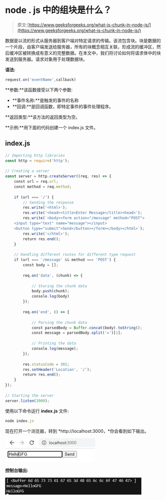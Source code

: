 # node . js 中的组块是什么？

> 原文:[https://www.geeksforgeeks.org/what-is-chunk-in-node-js/](https://www.geeksforgeeks.org/what-is-chunk-in-node-js/)

数据是以流的形式从服务器到客户端对特定请求的传输。该流包含块。块是数据的一个片段，由客户端发送给服务器，所有的块概念相互关联，形成流的缓冲区，然后缓冲区被转换成有意义的完整数据。在本文中，我们将讨论如何将请求体中的块发送到服务器。请求对象用于处理数据块。

**语法:**

```js
request.on('eventName',callback)
```

**参数:**该函数接受以下两个参数:

*   **事件名称:**是触发的事件的名称
*   **回调:**是回调函数，即特定事件的事件处理程序。

**返回类型:**该方法的返回类型为空。

**示例:**用下面的代码创建一个 index.js 文件。

## index.js

```js
// Importing http libraries
const http = require('http');

// Creating a server
const server = http.createServer((req, res) => {
    const url = req.url;
    const method = req.method;

    if (url === '/') {
        // Sending the response
        res.write('<html>');
        res.write('<head><title>Enter Message</title><head>');
        res.write(`<body><form action="/message" method="POST">
    <input type="text" name="message"></input>
    <button type="submit">Send</button></form></body></html>`);
        res.write('</html>');
        return res.end();
    }

    // Handling different routes for different type request
    if (url === '/message' && method === 'POST') {
        const body = [];

        req.on('data', (chunk) => {

            // Storing the chunk data
            body.push(chunk);
            console.log(body)
        });

        req.on('end', () => {

            // Parsing the chunk data
            const parsedBody = Buffer.concat(body).toString();
            const message = parsedBody.split('=')[1];

            // Printing the data
            console.log(message);
        });

        res.statusCode = 302;
        res.setHeader('Location', '/');
        return res.end();
    }
});

// Starting the server
server.listen(3000);
```

使用以下命令运行 **index.js** 文件:

```js
node index.js
```

现在打开一个浏览器，转到 *http://localhost:3000，*你会看到如下输出。

![](img/b55bba7885a262a1aa172a397ba8783a.png)

**控制台输出:**

![](img/cf5a93effc4d11f815b18f9d41e501e1.png)